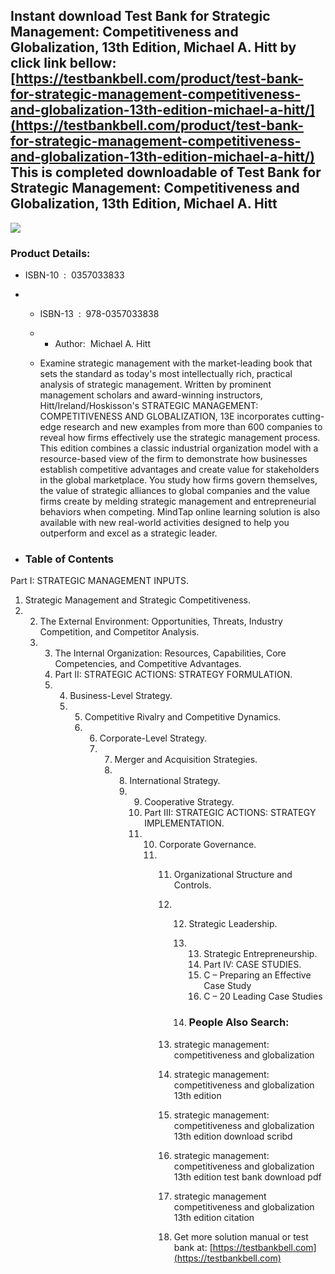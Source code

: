 Instant download **Test Bank for Strategic Management: Competitiveness and Globalization, 13th Edition, Michael A. Hitt** by click link bellow:  
[https://testbankbell.com/product/test-bank-for-strategic-management-competitiveness-and-globalization-13th-edition-michael-a-hitt/](https://testbankbell.com/product/test-bank-for-strategic-management-competitiveness-and-globalization-13th-edition-michael-a-hitt/)  
This is completed downloadable of Test Bank for Strategic Management: Competitiveness and Globalization, 13th Edition, Michael A. Hitt
--------------------------------------------------------------------------------------------------------------------------------------


![](https://testbankbell.com/wp-content/uploads/2023/05/9781337916752_TestBank-506x600-1.jpg)
### Product Details:


* ISBN-10 ‏ : ‎ 0357033833
* * ISBN-13 ‏ : ‎ 978-0357033838
  * * Author:  Michael A. Hitt
   
  * Examine strategic management with the market-leading book that sets the standard as today's most intellectually rich, practical analysis of strategic management. Written by prominent management scholars and award-winning instructors, Hitt/Ireland/Hoskisson's STRATEGIC MANAGEMENT: COMPETITIVENESS AND GLOBALIZATION, 13E incorporates cutting-edge research and new examples from more than 600 companies to reveal how firms effectively use the strategic management process. This edition combines a classic industrial organization model with a resource-based view of the firm to demonstrate how businesses establish competitive advantages and create value for stakeholders in the global marketplace. You study how firms govern themselves, the value of strategic alliances to global companies and the value firms create by melding strategic management and entrepreneurial behaviors when competing. MindTap online learning solution is also available with new real-world activities designed to help you outperform and excel as a strategic leader.
 
* ### Table of Contents

Part I: STRATEGIC MANAGEMENT INPUTS.
1. Strategic Management and Strategic Competitiveness.
2. 2. The External Environment: Opportunities, Threats, Industry Competition, and Competitor Analysis.
   3. 3. The Internal Organization: Resources, Capabilities, Core Competencies, and Competitive Advantages.
      4. Part II: STRATEGIC ACTIONS: STRATEGY FORMULATION.
      5. 4. Business-Level Strategy.
         5. 5. Competitive Rivalry and Competitive Dynamics.
            6. 6. Corporate-Level Strategy.
               7. 7. Merger and Acquisition Strategies.
                  8. 8. International Strategy.
                     9. 9. Cooperative Strategy.
                        10. Part III: STRATEGIC ACTIONS: STRATEGY IMPLEMENTATION.
                        11. 10. Corporate Governance.
                            11. 11. Organizational Structure and Controls.
                                12. 12. Strategic Leadership.
                                    13. 13. Strategic Entrepreneurship.
                                        14. Part IV: CASE STUDIES.
                                        15. C – Preparing an Effective Case Study
                                        16. C – 20 Leading Case Studies
                                       
                                    14. ### People Also Search:
                                   
                                13. strategic management: competitiveness and globalization
                               
                                14. strategic management: competitiveness and globalization 13th edition
                               
                                15. strategic management: competitiveness and globalization 13th edition download scribd
                               
                                16. strategic management: competitiveness and globalization 13th edition test bank download pdf
                               
                                17. strategic management competitiveness and globalization 13th edition citation
                                18.  Get more solution manual or test bank at: [https://testbankbell.com](https://testbankbell.com)
